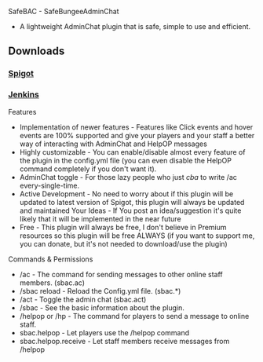 SafeBAC - SafeBungeeAdminChat
* A lightweight AdminChat plugin that is safe, simple to use and efficient.

## Downloads
### [Spigot](https://www.spigotmc.org/resources/sbac-safebungeeadminchat.50530/)<br>
### [Jenkins](http://ci.dirolgaming.me/)<br>

Features
* Implementation of newer features - Features like Click events and hover events are 100% supported and give your players and your staff a better way of interacting with AdminChat and HelpOP messages
* Highly customizable - You can enable/disable almost every feature of the plugin in the config.yml file (you can even disable the HelpOP command completely if you don't want it).
* AdminChat toggle - For those lazy people who just *cba* to write /ac every-single-time.
* Active Development - No need to worry about if this plugin will be updated to latest version of Spigot, this plugin will always be updated and maintained
Your Ideas - If You post an idea/suggestion it's quite likely that it will be implemented in the near future
* Free - This plugin will always be free, I don't believe in Premium resources so this plugin will be free ALWAYS (if you want to support me, you can donate, but it's not needed to download/use the plugin)

Commands & Permissions
* /ac <message> - The command for sending messages to other online staff members. (sbac.ac)
* /sbac reload - Reload the Config.yml file. (sbac.*)
* /act - Toggle the admin chat (sbac.act)
* /sbac - See the basic information about the plugin.
* /helpop or /hp - The command for players to send a message to online staff.
* sbac.helpop - Let players use the /helpop command
* sbac.helpop.receive - Let staff members receive messages from /helpop
